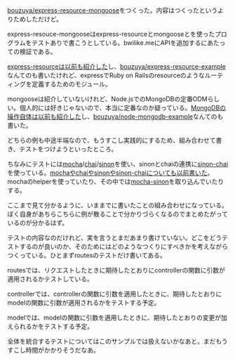 [bouzuya/express-resource-mongoose][]をつくった。内容はつくったというよりためしただけど。

express-resouce-mongooseはexpress-resourceとmongooseとを使ったプログラムをテストありで書こうとしている。bwilike.meにAPIを追加するにあたっての検証である。

[express-resourceは以前も紹介した](http://blog.bouzuya.net/2013/11/15/express-resource/)し、[bouzuya/express-resource-example][]なんてのも書いたけれど、expressでRuby on Railsのresourceのようなルーティングを定義するためのモジュール。

mongooseは紹介していないけれど、Node.jsでのMongoDBの定番ODMらしい。個人的には好きじゃないので、本当に定番なのか疑っている。[MongoDBの操作自体は以前も紹介した](http://blog.bouzuya.net/2013/11/10/nodejs-mongodb/)し、[bouzuya/node-mongodb-example][]なんてのも書いた。

どちらの例も中途半端なので、もうすこし実践的にするため、組み合わせて書き、テストをつけようといったところ。

ちなみにテストには[mocha][visionmedia/mocha]/[chai][chaijs/chai]/[sinon][cjohansen/Sinon.JS]を使い、sinonとchaiの連携に[sinon-chai][domenic/sinon-chai]を使っている。[mochaやchaiやsinonやsinon-chaiについても以前書いた](http://blog.bouzuya.net/2014/02/15/diary/)。mochaのhelperを使っていたり、その中では[mocha-sinon][elliotf/mocha-sinon]を取り込んでいたりする。

ここまで見て分かるように、いままでに書いたことの組み合わせになっている。ぼく自身があちらこちらに例が散ることで分かりづらくなるのでまとめたがっているのが分かるはず。

テストの内容なのだけれど、実を言うとまだあまり書けていない。どこをどうテストするのが良いのか、そのためにはどのようなつくりにすべきかを考えながらつくっている。ひとまずroutesのテストだけ書いてある。

routesでは、リクエストしたときに期待したとおりにcontrollerの関数に引数が適用されるかテストしている。

controllerでは、controllerの関数に引数を適用したときに、期待したとおりにmodelの関数に引数が適用されるかをテストする予定。

modelでは、modelの関数に引数を適用したときに、期待したとおりの変更が加えられるかをテストする予定。

全体を統合するテストについてはこのサンプルでは扱えないかなあと。まだもうすこし時間がかかりそうだなあ。

[bouzuya/express-resource-mongoose]: https://github.com/bouzuya/express-resource-mongoose
[bouzuya/express-resource-example]: https://github.com/bouzuya/express-resource-example
[bouzuya/node-mongodb-example]: https://github.com/bouzuya/node-mongodb-example
[visionmedia/mocha]: https://github.com/visionmedia/mocha
[chaijs/chai]: https://github.com/chaijs/chai
[cjohansen/Sinon.JS]: https://github.com/cjohansen/Sinon.JS
[domenic/sinon-chai]: https://github.com/domenic/sinon-chai
[elliotf/mocha-sinon]: https://github.com/elliotf/mocha-sinon
